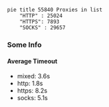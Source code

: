 
```mermaid
pie title 55840 Proxies in list
    "HTTP" : 25024
    "HTTPS": 7893
    "SOCKS" : 29657
```

### Some Info
#### Average Timeout

- mixed: 3.6s
- http: 1.8s
- https: 8.2s
- socks: 5.1s